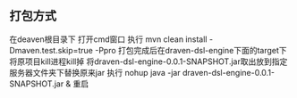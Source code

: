 <!--
{% comment %}
Licensed to the Apache Software Foundation (ASF) under one or more
contributor license agreements.  See the NOTICE file distributed with
this work for additional information regarding copyright ownership.
The ASF licenses this file to you under the Apache License, Version 2.0
(the "License"); you may not use this file except in compliance with
the License.  You may obtain a copy of the License at

http://www.apache.org/licenses/LICENSE-2.0

Unless required by applicable law or agreed to in writing, software
distributed under the License is distributed on an "AS IS" BASIS,
WITHOUT WARRANTIES OR CONDITIONS OF ANY KIND, either express or implied.
See the License for the specific language governing permissions and
limitations under the License.
{% endcomment %}
-->
## 打包方式
在deaven根目录下 打开cmd窗口  执行
mvn clean install -Dmaven.test.skip=true -Ppro
打包完成后在draven-dsl-engine下面的target下
将原项目kill进程kill掉
将draven-dsl-engine-0.0.1-SNAPSHOT.jar取出放到指定服务器文件夹下替换原来jar
执行
nohup java -jar draven-dsl-engine-0.0.1-SNAPSHOT.jar &
重启

